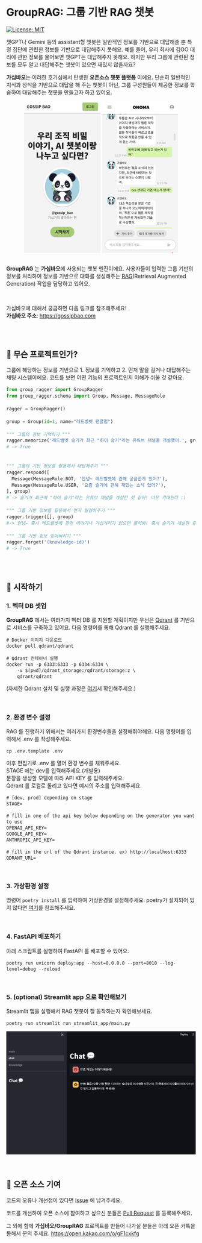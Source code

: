 # GroupRAG: 그룹 기반 RAG 챗봇


[![License: MIT](https://img.shields.io/badge/License-MIT-yellow.svg)](https://opensource.org/licenses/MIT)


챗GPT나 Gemini 등의 assistant형 챗봇은 일반적인 정보를 기반으로 대답해줄 뿐 특정 집단에 관련한 정보를 기반으로 대답해주지 못해요. 예를 들어, 우리 회사에 김OO 대리에 관한 정보를 물어보면 챗GPT는 대답해주지 못해요. 하지만 우리 그룹에 관련된 정보를 모두 알고 대답해주는 챗봇이 있으면 재밌지 않을까요?


**가십바오**는 이러한 호기심에서 탄생한 **오픈소스 챗봇 플랫폼** 이에요. 단순히 일반적인 지식과 상식을 기반으로 대답을 해 주는 챗봇이 아닌, 그룹 구성원들이 제공한 정보를 학습하여 대답해주는 챗봇을 만들고자 하고 있어요.


<div style="max-width: 600px; display: flex; justify-content: center; column-gap: 4px;">
  <img src="assets/main.png" width="40.5%" />
  <img src="assets/chat.png" width="40%" /> 
</div>

<br/>

**GroupRAG** 는 **가십바오**에 사용되는 챗봇 엔진이에요. 사용자들이 입력한 그룹 기반의 정보를 처리하여 정보를 기반으로 대화를 생성해주는 [RAG](https://www.promptingguide.ai/techniques/rag)(Retrieval Augmented Generation) 작업을 담당하고 있어요. 

<br/>

가십바오에 대해서 궁금하면 다음 링크를 참조해주세요!
<br/>
**가십바오 주소**: https://gossipbao.com


<br/>
<br/>

## 🤔 무슨 프로젝트인가?
그룹에 해당하는 정보를 기반으로 1. 정보를 기억하고 2. 먼저 말을 걸거나 대답해주는 채팅 시스템이에요. 코드를 보면 어떤 기능의 프로젝트인지 이해가 쉬울 것 같아요.


```python
from group_ragger import GroupRagger
from group_ragger.schema import Group, Message, MessageRole

ragger = GroupRagger()

group = Group(id=1, name="레드벨벳 팬클럽")

""" 그룹의 정보 기억하기 """
ragger.memorize('레드벨벳 슬기가 최근 "하이 슬기"라는 유튜브 채널을 개설했어.', group.id)
# -> True


""" 그룹의 기반 정보를 활용해서 대답해주기 """
ragger.respond([
  Message(MessageRole.BOT, '안녕~ 레드벨벳에 관해 궁금한게 있어?'),
  Message(MessageRole.USER, '요즘 슬기에 관해 재밌는 소식 있어?'),
], group)
# -> 슬기가 최근에 "하이 슬기"라는 유튜브 채널을 개설한 것 같아! 너무 기대된다 :)

""" 그룹 기반 정보를 활용해서 먼저 말걸어주기 """
ragger.trigger([], group)
#-> 안녕~ 혹시 레드벨벳에 관한 이야기나 가십거리가 있으면 물어봐! 혹시 슬기가 개설한 유튜브 채널에 대해서 궁금하진 않아?

""" 그룹 기반 정보 잊어버리기 """
ragger.forget('(knowledge-id)')
# -> True
```

<br/>
<br/>

## 🚀 시작하기

### 1. 벡터 DB 셋업
**GroupRAG** 에서는 여러가지 벡터 DB 를 지원할 계획이지만 우선은 [Qdrant](https://qdrant.tech/) 를 기반으로 서비스를 구축하고 있어요. 다음 명령어를 통해 Qdrant 를 실행해주세요.

```shell
# Docker 이미지 다운로드
docker pull qdrant/qdrant

# Qdrant 컨테이너 실행
docker run -p 6333:6333 -p 6334:6334 \
    -v $(pwd)/qdrant_storage:/qdrant/storage:z \
    qdrant/qdrant
```
(자세한 Qdrant 설치 및 실행 과정은 [여기](https://qdrant.tech/documentation/quick-start/)서 확인해주세요.)

<br/>

### 2. 환경 변수 설정
RAG 를 진행하기 위해서는 여러가지 환경변수들을 설정해줘야해요. 다음 명령어를 입력해서 .env 를 작성해주세요.

```shell
cp .env.template .env
```

이후 편집기로 .env 를 열어 환경 변수를 채워주세요.\
STAGE 에는 dev를 입력해주세요.(개발용) \
문장을 생성할 모델에 따라 API KEY 를 입력해주세요.\
Qdrant 를 로컬로 돌리고 있다면 예시의 주소를 입력해주세요.
```shell
# [dev, prod] depending on stage
STAGE=

# fill in one of the api key below depending on the generator you want to use
OPENAI_API_KEY=
GOOGLE_API_KEY=
ANTHROPIC_API_KEY=

# fill in the url of the Qdrant instance. ex) http://localhost:6333
QDRANT_URL=
```

<br/>

### 3. 가상환경 설정
명령어 `poetry install` 를 입력하여 가상환경을 설정해주세요. poetry가 설치되어 있지 않다면 [여기](https://python-poetry.org/docs/)를 참조해주세요.

<br/>

### 4. FastAPI 배포하기
아래 스크립트를 실행하여 FastAPI 를 배포할 수 있어요.

```shell
poetry run uvicorn deploy:app --host=0.0.0.0 --port=8010 --log-level=debug --reload
```

<br/>

###  5. (optional) Streamlit app 으로 확인해보기
Streamlit 앱을 실행해서 RAG 챗봇이 잘 동작하는지 확인해보세요.

```shell
poetry run streamlit run streamlit_app/main.py
```

<div style="display: flex; justify-content: center;">
  <img src="assets/streamlit.png" style="width: 100%; max-width: 600px">
</div>


<br/>
<br/>

## 👐 오픈 소스 기여

코드의 오류나 개선점이 있다면 [Issue](https://github.com/5yearsKim/GroupRAG/issues) 에 남겨주세요.

코드를 개선하여 오픈 소스에 참여하고 싶으신 분들은 [Pull Request](https://github.com/5yearsKim/GroupRAG/pulls) 를 등록해주세요.


그 외에 함께 **가십바오/GroupRAG** 프로젝트를 만들어 나가실 분들은 아래 오픈 카톡을 통해서 문의 주세요.
https://open.kakao.com/o/gF1cxkfg 
